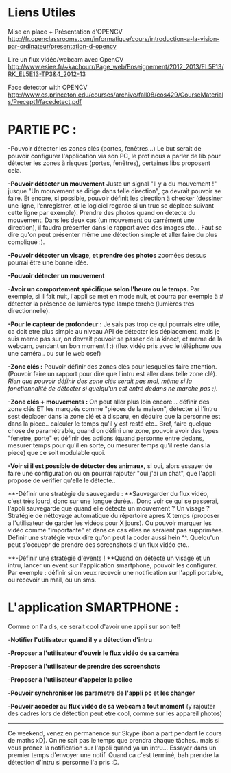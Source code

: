 Liens Utiles
===========
Mise en place + Présentation d'OPENCV
http://fr.openclassrooms.com/informatique/cours/introduction-a-la-vision-par-ordinateur/presentation-d-opencv

Lire un flux vidéo/webcam avec OpenCV
http://www.esiee.fr/~kachourr/Page_web/Enseignement/2012_2013/EL5E13/RK_EL5E13-TP3&4_2012-13

Face detector with OPENCV
http://www.cs.princeton.edu/courses/archive/fall08/cos429/CourseMaterials/Precept1/facedetect.pdf


# PARTIE PC :
-Pouvoir détecter les zones clés (portes, fenêtres...)
Le but serait de pouvoir configurer l'application via son PC, le prof nous a parler de lib pour détecter les zones à risques (portes, fenêtres), certaines libs proposent cela.

**-Pouvoir détecter un mouvement**
Juste un signal "Il y a du mouvement !" jusque "Un mouvement se dirige dans telle direction", ça devrait pouvoir se faire. Et encore, si possible, pouvoir définit les direction à checker (déssiner une ligne, l’enregistrer, et le logiciel regarde si un truc se déplace suivant cette ligne par exemple). Prendre des photos quand on detecte du mouvement. Dans les deux cas (un mouvement ou carrément une direction), il faudra présenter dans le rapport avec des images etc... Faut se dire qu'on peut présenter même une détection simple et aller faire du plus compliqué :).

**-Pouvoir détecter un visage, et prendre des photos** zoomées dessus pourrai être une bonne idée.

**-Pouvoir détecter un mouvement**

**-Avoir un comportement spécifique selon l'heure ou le temps.** Par exemple, si il fait nuit, l'appli se met en mode nuit, et pourra par exemple à # détecter la présence de lumières type lampe torche (lumières très directionnelle).

**-Pour le capteur de profondeur :** Je sais pas trop ce qui pourrais etre utile, ca doit etre plus simple au niveau API de détecter les déplacement, mais je suis meme pas sur, on devrait pouvoir se passer de la kinect, et meme de la webcam, pendant un bon moment ! :) (flux vidéo pris avec le téléphone oue une caméra.. ou sur le web osef)

**-Zone clés :** Pouvoir définir des zones clés pour lesquelles faire attention. (Pouvoir faire un rapport pour dire que l'intru est aller dans telle zone clé). _Rien que pouvoir définir des zone clés serait pas mal, même si la fonctionnalité de détecter si quelqu'un est entré dedans ne marche pas :)._

**-Zone clés + mouvements :** On peut aller plus loin encore... définir des zone clés ET les marqués comme "pièces de la maison", détecter si l'intru sest déplacer dans la zone clé et à disparu, en déduire que la personne est dans la piece.. calculer le temps qu'il y est resté etc.. Bref, faire quelque chose de paramétrable, quand on défini une zone, pouvoir avoir des types "fenetre, porte" et définir des actions (quand personne entre dedans, mesurer temps pour qu'il en sorte, ou mesurer temps qu'il reste dans la piece) que ce soit modulable quoi.

**-Voir si il est possible de détecter des animaux,** si oui, alors essayer de faire une configuration ou on pourrai rajouter "oui j'ai un chat", que l'appli propose de vérifier qu'elle le détecte..

**-Définir une stratégie de sauvegarde : **Sauvegarder du flux vidéo, c'est très lourd, donc sur une longue durée... Donc voir ce qui se passerai, l'appli sauvegarde que quand elle détecte un mouvement ? Un visage ? Stratégie de néttoyage automatique du répertoire apres X temps (proposer a l'utilisateur de garder les vidéos pour X jours). Ou pouvoir marquer les vidéo comme "importante" et dans ce cas elles ne seraient pas supprimées. Définir une stratégie veux dire qu'on peut la coder aussi hein ^^. Quelqu'un peut s'occuepr de prendre des screenshots d'un flux vidéo etc..

**-Définir une stratégie d'events ! **Quand on détecte un visage et un intru, lancer un event sur l'application smartphone, pouvoir les configurer.
Par exemple : définir si on veux recevoir une notification sur l'appli portable, ou recevoir un mail, ou un sms.


# L'application SMARTPHONE :
Comme on l'a dis, ce serait cool d'avoir une appli sur son tel!

-**Notifier l'utilisateur quand il y a détection d'intru**

-**Proposer a l'utilisateur d'ouvrir le flux vidéo de sa caméra**

-**Proposer à l'utilisateur de prendre des screenshots**

-**Proposer à l'utilisateur d'appeler la police**

-**Pouvoir synchroniser les parametre de l'appli pc et les changer**

-**Pouvoir accéder au flux vidéo de sa webcam a tout moment** (y rajouter des cadres lors de détection peut etre cool, comme sur les appareil photos)

***

Ce weekend, venez en permanence sur Skype (bon a part pendant le cours de maths xD).
On ne sait pas le temps que prendra chaque tâches.. mais si vous prenez la notification sur l'appli quand ya un intru... Essayer dans un premier temps d'envoyer une notif. Quand ca c'est terminé, bah prendre la détection d'intru si personne l'a pris :D.
